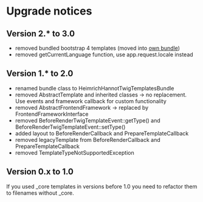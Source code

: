 # Upgrade notices

## Version 2.* to 3.0
- removed bundled bootstrap 4 templates (moved into [own bundle](https://github.com/heimrichhannot/contao-twig-templates-bootstrap4-bundle))
- removed getCurrentLanguage function, use app.request.locale instead

## Version 1.* to 2.0
- renamed bundle class to HeimrichHannotTwigTemplatesBundle
- removed AbstractTemplate and inherited classes -> no replacement. Use events and framework callback for custom functionality
- removed AbstractFrontendFramework -> replaced by FrontendFrameworkInterface
- removed BeforeRenderTwigTemplateEvent::getType() and BeforeRenderTwigTemplateEvent::setType()
- added layout to BeforeRenderCallback and PrepareTemplateCallback
- removed legacyTemplate from BeforeRenderCallback and PrepareTemplateCallback
- removed TemplateTypeNotSupportedException

## Version 0.x to 1.0

If you used _core templates in versions before 1.0 you need to refactor them to filenames without _core. 